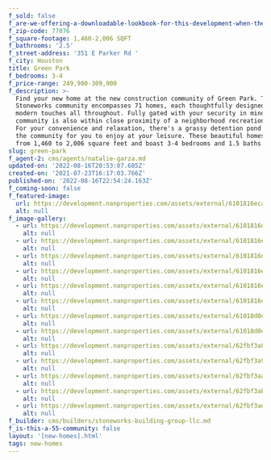 ```yaml
---
f_sold: false
f_are-we-offering-a-downloadable-lookbook-for-this-development-when-they-submit-their-contact-info: false
f_zip-code: 77076
f_square-footage: 1,460-2,006 SQFT
f_bathrooms: '2.5'
f_street-address: '351 E Parker Rd '
f_city: Houston
title: Green Park
f_bedrooms: 3-4
f_price-range: 249,900-309,900
f_description: >-
  Find your new home at the new construction community of Green Park. This
  Stoneworks community encompasses 71 homes, each thoughtfully designed with
  modern touches all throughout. Fully gated with your security in mind, this
  community is also within close proximity of a neighborhood recreational park.
  For your convenience and relaxation, there's a grassy detention pond inside
  the community for you to enjoy at your leisure. These beautiful homes range
  from 1,460 to 2,006 square feet and boast 3-4 bedrooms and 1.5 baths.
slug: green-park
f_agent-2: cms/agents/natalie-garza.md
updated-on: '2022-08-16T20:53:07.685Z'
created-on: '2021-07-23T16:17:03.766Z'
published-on: '2022-08-16T22:54:24.163Z'
f_coming-soon: false
f_featured-image:
  url: https://development.nanproperties.com/assets/external/6101816eca13107fd554c8ac_rmm_5844-hdr.jpg
  alt: null
f_image-gallery:
  - url: https://development.nanproperties.com/assets/external/6101816d7d602eb4df9c330a_rmm_5895-hdr.jpg
    alt: null
  - url: https://development.nanproperties.com/assets/external/6101816e8f74f09da8ece797_rmm_5775-hdr.jpg
    alt: null
  - url: https://development.nanproperties.com/assets/external/6101816ddd3eca02e0eb42c7_rmm_5856-hdr.jpg
    alt: null
  - url: https://development.nanproperties.com/assets/external/6101816e6593f749ba3f84fa_rmm_5802-hdr.jpg
    alt: null
  - url: https://development.nanproperties.com/assets/external/6101816ef4470a81c33cc6c8_rmm_5820-hdr.jpg
    alt: null
  - url: https://development.nanproperties.com/assets/external/6101816e76cf3150c7cfce51_rmm_5889-hdr.jpg
    alt: null
  - url: https://development.nanproperties.com/assets/external/61018d0d0e50806560324a05_rmm_5913-hdr.jpg
    alt: null
  - url: https://development.nanproperties.com/assets/external/61018d0dfe40a60a50349dad_rmm_5925-hdr.jpg
    alt: null
  - url: https://development.nanproperties.com/assets/external/62fbf3a846646917076facc6_dji_0116.jpg
    alt: null
  - url: https://development.nanproperties.com/assets/external/62fbf3a99cc090c9c5a99370_dji_0118.jpg
    alt: null
  - url: https://development.nanproperties.com/assets/external/62fbf3aaa0d84b3024fda133_dji_0122.jpg
    alt: null
  - url: https://development.nanproperties.com/assets/external/62fbf3ab490fe76256c30dab_dsc00730-2.jpg
    alt: null
  - url: https://development.nanproperties.com/assets/external/62fbf3ad5b9d97f7b26b8dab_dsc00732-2.jpg
    alt: null
f_builder: cms/builders/stoneworks-building-group-llc.md
f_is-this-a-55-community: false
layout: '[new-homes].html'
tags: new-homes
---
```



